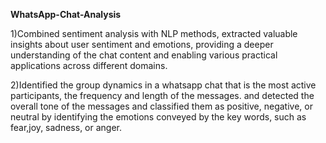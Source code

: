 **WhatsApp-Chat-Analysis**

1)Combined sentiment analysis with NLP methods, extracted valuable insights about user sentiment and emotions, providing a deeper understanding of the chat content and enabling various practical applications across different domains.

2)Identified the group dynamics in a whatsapp chat that is the  most active participants, the frequency and length of the messages. and detected  the overall tone of the messages and classified them as positive, negative, or neutral by identifying the emotions conveyed by the key  words, such as fear,joy, sadness, or anger.
